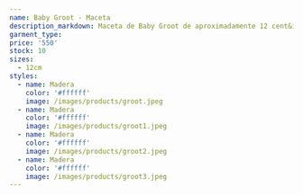 ```yaml
---
name: Baby Groot - Maceta
description_markdown: Maceta de Baby Groot de aproximadamente 12 cent&iacute;metros de alto.
garment_type:
price: '550'
stock: 10
sizes:
  - 12cm
styles:
  - name: Madera
    color: '#ffffff'
    image: /images/products/groot.jpeg
  - name: Madera
    color: '#ffffff'
    image: /images/products/groot1.jpeg
  - name: Madera
    color: '#ffffff'
    image: /images/products/groot2.jpeg
  - name: Madera
    color: '#ffffff'
    image: /images/products/groot3.jpeg
---
```

